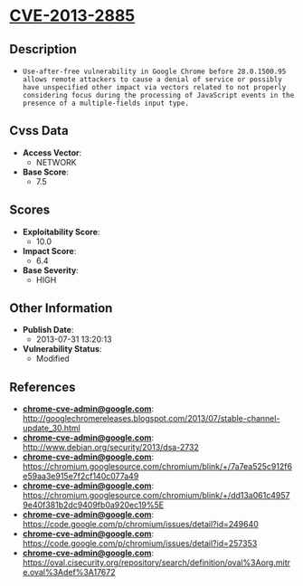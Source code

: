 
# [CVE-2013-2885](https://cve.mitre.org/cgi-bin/cvename.cgi?name=CVE-2013-2885)

## Description

- `Use-after-free vulnerability in Google Chrome before 28.0.1500.95 allows remote attackers to cause a denial of service or possibly have unspecified other impact via vectors related to not properly considering focus during the processing of JavaScript events in the presence of a multiple-fields input type.`

## Cvss Data

- **Access Vector**:
  - NETWORK
- **Base Score**:
  - 7.5

## Scores

- **Exploitability Score**:
  - 10.0
- **Impact Score**:
  - 6.4
- **Base Severity**:
  - HIGH

## Other Information

- **Publish Date**:
  - 2013-07-31 13:20:13
- **Vulnerability Status**:
  - Modified

## References

- **chrome-cve-admin@google.com**: http://googlechromereleases.blogspot.com/2013/07/stable-channel-update_30.html
- **chrome-cve-admin@google.com**: http://www.debian.org/security/2013/dsa-2732
- **chrome-cve-admin@google.com**: https://chromium.googlesource.com/chromium/blink/+/7a7ea525c912f6e59aa3e915e7f2cf140c077a49
- **chrome-cve-admin@google.com**: https://chromium.googlesource.com/chromium/blink/+/dd13a061c49579e40f381b2dc9409fb0a920ec19%5E
- **chrome-cve-admin@google.com**: https://code.google.com/p/chromium/issues/detail?id=249640
- **chrome-cve-admin@google.com**: https://code.google.com/p/chromium/issues/detail?id=257353
- **chrome-cve-admin@google.com**: https://oval.cisecurity.org/repository/search/definition/oval%3Aorg.mitre.oval%3Adef%3A17672
